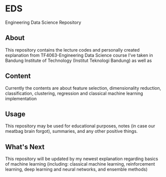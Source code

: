 # EDS
Engineering Data Science Repository
## About
This repository contains the lecture codes and personally created explanation from TF4063-Engineering Data Science course I've taken in
Bandung Institute of Technology (Institut Teknologi Bandung) as well as 
## Content
Currently the contents are about feature selection, dimensionality reduction, classification, clustering, regression and classical machine 
learning implementation
## Usage
This repository may be used for educational purposes, notes (in case our meatbag brain forgot), summaries, and any other positive things.
## What's Next
This repository will be updated by my newest explanation regarding basics of machine learning (including: classical machine learning,
reinforcement learning, deep learning and neural networks, and ensemble methods)
